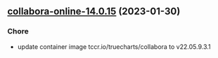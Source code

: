 

## [collabora-online-14.0.15](https://github.com/truecharts/charts/compare/collabora-online-14.0.14...collabora-online-14.0.15) (2023-01-30)

### Chore

- update container image tccr.io/truecharts/collabora to v22.05.9.3.1
  
  